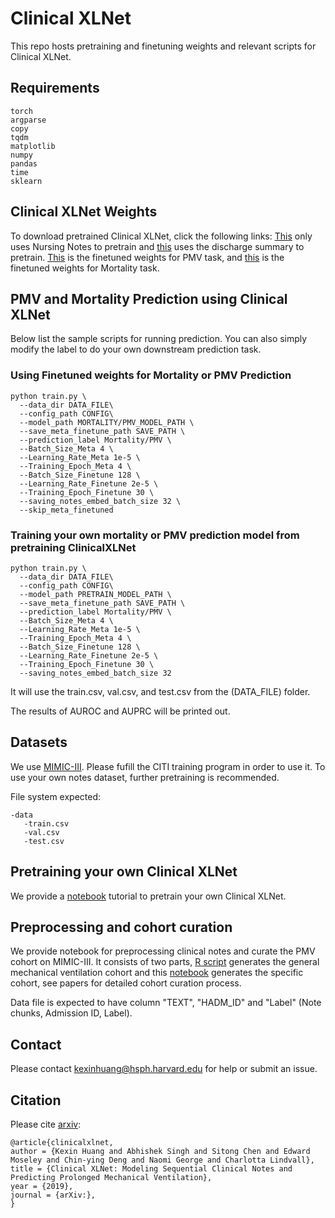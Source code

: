# Clinical XLNet

This repo hosts pretraining and finetuning weights and relevant scripts for Clinical XLNet.

## Requirements

```
torch
argparse
copy
tqdm
matplotlib
numpy
pandas
time
sklearn
```

## Clinical XLNet Weights

To download pretrained Clinical XLNet, click the following links: [This]() only uses Nursing Notes to pretrain and [this]() uses the discharge summary to pretrain. [This]() is the finetuned weights for PMV task, and [this]() is the finetuned weights for Mortality task. 

## PMV and Mortality Prediction using Clinical XLNet

Below list the sample scripts for running prediction. You can also simply modify the label to do your own downstream prediction task.

### Using Finetuned weights for Mortality or PMV Prediction
```
python train.py \
  --data_dir DATA_FILE\
  --config_path CONFIG\
  --model_path MORTALITY/PMV_MODEL_PATH \
  --save_meta_finetune_path SAVE_PATH \
  --prediction_label Mortality/PMV \
  --Batch_Size_Meta 4 \
  --Learning_Rate_Meta 1e-5 \
  --Training_Epoch_Meta 4 \
  --Batch_Size_Finetune 128 \
  --Learning_Rate_Finetune 2e-5 \
  --Training_Epoch_Finetune 30 \
  --saving_notes_embed_batch_size 32 \
  --skip_meta_finetuned 
```

### Training your own mortality or PMV prediction model from pretraining ClinicalXLNet
```
python train.py \
  --data_dir DATA_FILE\
  --config_path CONFIG\
  --model_path PRETRAIN_MODEL_PATH \
  --save_meta_finetune_path SAVE_PATH \
  --prediction_label Mortality/PMV \
  --Batch_Size_Meta 4 \
  --Learning_Rate_Meta 1e-5 \
  --Training_Epoch_Meta 4 \
  --Batch_Size_Finetune 128 \
  --Learning_Rate_Finetune 2e-5 \
  --Training_Epoch_Finetune 30 \
  --saving_notes_embed_batch_size 32 
```

It will use the train.csv, val.csv, and test.csv from the (DATA_FILE) folder.

The results of AUROC and AUPRC will be printed out.

## Datasets

We use [MIMIC-III](https://mimic.physionet.org/about/mimic/). Please fufill the CITI training program in order to use it. To use your own notes dataset, further pretraining is recommended.

File system expected:

```
-data
   -train.csv
   -val.csv
   -test.csv
```

## Pretraining your own Clinical XLNet

We provide a [notebook](pretraining/pretrain-xlnet.ipynb) tutorial to pretrain your own Clinical XLNet.

## Preprocessing and cohort curation

We provide notebook for preprocessing clinical notes and curate the PMV cohort on MIMIC-III. It consists of two parts, [R script](cohort_curation/HST953_FALL2019_Cohort_Selection27Sep19.Rmd) generates the general mechanical ventilation cohort and this [notebook](cohort_curation/MechVent_Preprocessing.ipynb) generates the specific cohort, see papers for detailed cohort curation process.

Data file is expected to have column "TEXT", "HADM_ID" and "Label" (Note chunks, Admission ID, Label).

## Contact

Please contact kexinhuang@hsph.harvard.edu for help or submit an issue. 

## Citation

Please cite [arxiv]():
```
@article{clinicalxlnet,
author = {Kexin Huang and Abhishek Singh and Sitong Chen and Edward Moseley and Chin-ying Deng and Naomi George and Charlotta Lindvall},
title = {Clinical XLNet: Modeling Sequential Clinical Notes and Predicting Prolonged Mechanical Ventilation},
year = {2019},
journal = {arXiv:},
}

```




